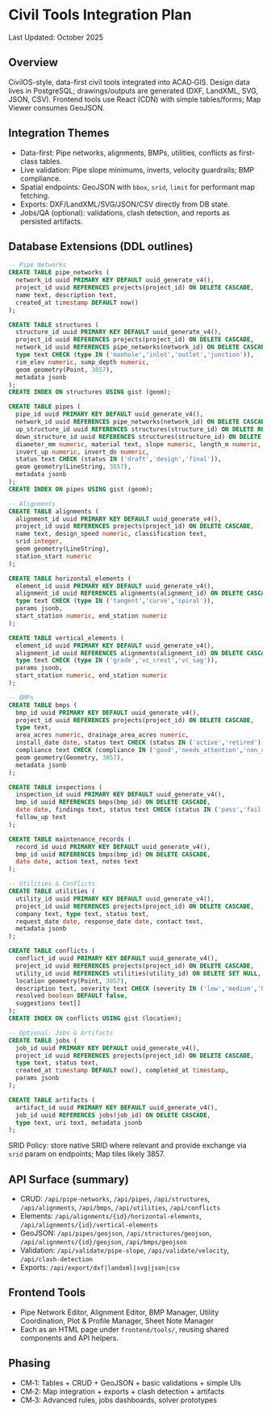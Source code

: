 # Civil Tools Integration Plan

Last Updated: October 2025

## Overview
CivilOS-style, data-first civil tools integrated into ACAD‑GIS. Design data lives in PostgreSQL; drawings/outputs are generated (DXF, LandXML, SVG, JSON, CSV). Frontend tools use React (CDN) with simple tables/forms; Map Viewer consumes GeoJSON.

## Integration Themes
- Data-first: Pipe networks, alignments, BMPs, utilities, conflicts as first-class tables.
- Live validation: Pipe slope minimums, inverts, velocity guardrails; BMP compliance.
- Spatial endpoints: GeoJSON with `bbox`, `srid`, `limit` for performant map fetching.
- Exports: DXF/LandXML/SVG/JSON/CSV directly from DB state.
- Jobs/QA (optional): validations, clash detection, and reports as persisted artifacts.

## Database Extensions (DDL outlines)

```sql
-- Pipe Networks
CREATE TABLE pipe_networks (
  network_id uuid PRIMARY KEY DEFAULT uuid_generate_v4(),
  project_id uuid REFERENCES projects(project_id) ON DELETE CASCADE,
  name text, description text,
  created_at timestamp DEFAULT now()
);

CREATE TABLE structures (
  structure_id uuid PRIMARY KEY DEFAULT uuid_generate_v4(),
  project_id uuid REFERENCES projects(project_id) ON DELETE CASCADE,
  network_id uuid REFERENCES pipe_networks(network_id) ON DELETE CASCADE,
  type text CHECK (type IN ('manhole','inlet','outlet','junction')),
  rim_elev numeric, sump_depth numeric,
  geom geometry(Point, 3857),
  metadata jsonb
);
CREATE INDEX ON structures USING gist (geom);

CREATE TABLE pipes (
  pipe_id uuid PRIMARY KEY DEFAULT uuid_generate_v4(),
  network_id uuid REFERENCES pipe_networks(network_id) ON DELETE CASCADE,
  up_structure_id uuid REFERENCES structures(structure_id) ON DELETE RESTRICT,
  down_structure_id uuid REFERENCES structures(structure_id) ON DELETE RESTRICT,
  diameter_mm numeric, material text, slope numeric, length_m numeric,
  invert_up numeric, invert_dn numeric,
  status text CHECK (status IN ('draft','design','final')),
  geom geometry(LineString, 3857),
  metadata jsonb
);
CREATE INDEX ON pipes USING gist (geom);

-- Alignments
CREATE TABLE alignments (
  alignment_id uuid PRIMARY KEY DEFAULT uuid_generate_v4(),
  project_id uuid REFERENCES projects(project_id) ON DELETE CASCADE,
  name text, design_speed numeric, classification text,
  srid integer,
  geom geometry(LineString),
  station_start numeric
);

CREATE TABLE horizontal_elements (
  element_id uuid PRIMARY KEY DEFAULT uuid_generate_v4(),
  alignment_id uuid REFERENCES alignments(alignment_id) ON DELETE CASCADE,
  type text CHECK (type IN ('tangent','curve','spiral')),
  params jsonb,
  start_station numeric, end_station numeric
);

CREATE TABLE vertical_elements (
  element_id uuid PRIMARY KEY DEFAULT uuid_generate_v4(),
  alignment_id uuid REFERENCES alignments(alignment_id) ON DELETE CASCADE,
  type text CHECK (type IN ('grade','vc_crest','vc_sag')),
  params jsonb,
  start_station numeric, end_station numeric
);

-- BMPs
CREATE TABLE bmps (
  bmp_id uuid PRIMARY KEY DEFAULT uuid_generate_v4(),
  project_id uuid REFERENCES projects(project_id) ON DELETE CASCADE,
  type text,
  area_acres numeric, drainage_area_acres numeric,
  install_date date, status text CHECK (status IN ('active','retired')),
  compliance text CHECK (compliance IN ('good','needs_attention','non_compliant')),
  geom geometry(Geometry, 3857),
  metadata jsonb
);

CREATE TABLE inspections (
  inspection_id uuid PRIMARY KEY DEFAULT uuid_generate_v4(),
  bmp_id uuid REFERENCES bmps(bmp_id) ON DELETE CASCADE,
  date date, findings text, status text CHECK (status IN ('pass','fail')),
  follow_up text
);

CREATE TABLE maintenance_records (
  record_id uuid PRIMARY KEY DEFAULT uuid_generate_v4(),
  bmp_id uuid REFERENCES bmps(bmp_id) ON DELETE CASCADE,
  date date, action text, notes text
);

-- Utilities & Conflicts
CREATE TABLE utilities (
  utility_id uuid PRIMARY KEY DEFAULT uuid_generate_v4(),
  project_id uuid REFERENCES projects(project_id) ON DELETE CASCADE,
  company text, type text, status text,
  request_date date, response_date date, contact text,
  metadata jsonb
);

CREATE TABLE conflicts (
  conflict_id uuid PRIMARY KEY DEFAULT uuid_generate_v4(),
  project_id uuid REFERENCES projects(project_id) ON DELETE CASCADE,
  utility_id uuid REFERENCES utilities(utility_id) ON DELETE SET NULL,
  location geometry(Point, 3857),
  description text, severity text CHECK (severity IN ('low','medium','high')),
  resolved boolean DEFAULT false,
  suggestions text[]
);
CREATE INDEX ON conflicts USING gist (location);

-- Optional: Jobs & Artifacts
CREATE TABLE jobs (
  job_id uuid PRIMARY KEY DEFAULT uuid_generate_v4(),
  project_id uuid REFERENCES projects(project_id) ON DELETE CASCADE,
  type text, status text,
  created_at timestamp DEFAULT now(), completed_at timestamp,
  params jsonb
);

CREATE TABLE artifacts (
  artifact_id uuid PRIMARY KEY DEFAULT uuid_generate_v4(),
  job_id uuid REFERENCES jobs(job_id) ON DELETE CASCADE,
  type text, uri text, metadata jsonb
);
```

SRID Policy: store native SRID where relevant and provide exchange via `srid` param on endpoints; Map tiles likely 3857.

## API Surface (summary)

- CRUD: `/api/pipe-networks`, `/api/pipes`, `/api/structures`, `/api/alignments`, `/api/bmps`, `/api/utilities`, `/api/conflicts`
- Elements: `/api/alignments/{id}/horizontal-elements`, `/api/alignments/{id}/vertical-elements`
- GeoJSON: `/api/pipes/geojson`, `/api/structures/geojson`, `/api/alignments/{id}/geojson`, `/api/bmps/geojson`
- Validation: `/api/validate/pipe-slope`, `/api/validate/velocity`, `/api/clash-detection`
- Exports: `/api/export/dxf|landxml|svg|json|csv`

## Frontend Tools

- Pipe Network Editor, Alignment Editor, BMP Manager, Utility Coordination, Plot & Profile Manager, Sheet Note Manager
- Each as an HTML page under `frontend/tools/`, reusing shared components and API helpers.

## Phasing

- CM‑1: Tables + CRUD + GeoJSON + basic validations + simple UIs
- CM‑2: Map integration + exports + clash detection + artifacts
- CM‑3: Advanced rules, jobs dashboards, solver prototypes


